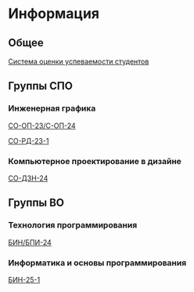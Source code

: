 # Информация

## Общее

[Система оценки успеваемости студентов](2025H2/ratingSystem.md)

## Группы СПО

### Инженерная графика

[СО-ОП-23/С-ОП-24](2025H2/subjects/engineering-graphics-op)

[СО-РД-23-1](2025H2/subjects/engineering-graphics-rd)

### Компьютерное проектирование в дизайне

[СО-ДЗН-24](2025H2/subjects/computer-aided-design-24/)

## Группы ВО

### Технология программирования

[БИН/БПИ-24]()

### Информатика и основы программирования

[БИН-25-1]()
